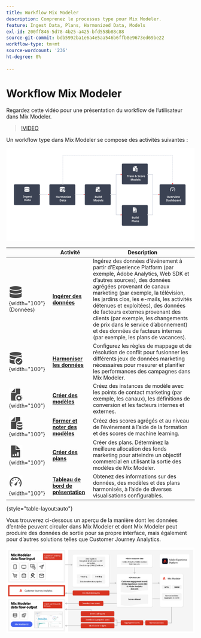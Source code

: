 ```yaml
---
title: Workflow Mix Modeler
description: Comprenez le processus type pour Mix Modeler.
feature: Ingest Data, Plans, Harmonized Data, Models
exl-id: 200ff846-5d78-4b25-a425-bfd558b88c88
source-git-commit: bdb5992ba1e6a4e5aa546b6ffb8e9673ed69be22
workflow-type: tm+mt
source-wordcount: '236'
ht-degree: 0%

---
```


# Workflow Mix Modeler

Regardez cette vidéo pour une présentation du workflow de l’utilisateur dans Mix Modeler.

>[!VIDEO](https://video.tv.adobe.com/v/3424854/?learn=on)


Un workflow type dans Mix Modeler se compose des activités suivantes :

![Texte de remplacement](/help/assets/ApplicationWorkflow.svg)

|  | Activité | Description |
|---|---|---|
| ![Data](/help/assets/icons/Data.svg){width="100"} (Données) | [**Ingérer des données**](../ingest-data/overview.md) | Ingérez des données d’événement à partir d’Experience Platform (par exemple, Adobe Analytics, Web SDK et d’autres sources), des données agrégées provenant de canaux marketing (par exemple, la télévision, les jardins clos, les e-mails, les activités détenues et exploitées), des données de facteurs externes provenant des clients (par exemple, les changements de prix dans le service d’abonnement) et des données de facteurs internes (par exemple, les plans de vacances). |
| ![DataCheck](/help/assets/icons/DataCheck.svg){width="100"} | [**Harmoniser les données**](../harmonize-data/overview.md) | Configurez les règles de mappage et de résolution de conflit pour fusionner les différents jeux de données marketing nécessaires pour mesurer et planifier les performances des campagnes dans Mix Modeler. |
| ![FileConfig](/help/assets/icons/FileGear.svg){width="100"} | [**Créer des modèles**](../models/overview.md) | Créez des instances de modèle avec les points de contact marketing (par exemple, les canaux), les définitions de conversion et les facteurs internes et externes. |
| ![FileData](/help/assets/icons/FileData.svg){width="100"} | [**Former et noter des modèles**](../models/overview.md) | Créez des scores agrégés et au niveau de l’événement à l’aide de la formation et des scores de machine learning. |
| ![FileChart](/help/assets/icons/FileChart.svg){width="100"} | [**Créer des plans**](../plans/overview.md) | Créer des plans. Déterminez la meilleure allocation des fonds marketing pour atteindre un objectif commercial en utilisant la sortie des modèles de Mix Modeler. |
| ![Tableau de bord](/help/assets/icons/Dashboard.svg){width="100"} | [**Tableau de bord de présentation**](../dashboard/overview.md) | Obtenez des informations sur des données, des modèles et des plans harmonisés, à l’aide de diverses visualisations configurables. |

{style="table-layout:auto"}

Vous trouverez ci-dessous un aperçu de la manière dont les données d’entrée peuvent circuler dans Mix Modeler et dont Mix Modeler peut produire des données de sortie pour sa propre interface, mais également pour d’autres solutions telles que Customer Journey Analytics.

![Flux de données d’entrée/sortie Mix Modeler](../assets/mm-input-output.png)
<!---
The detailed data-oriented flowchart below illustrates how:

* harmonized data is based on:

  * experience event data (originating from Analytics source connector, collected through Experience Platform SDKs and APIs, ingested through source connectors, or using streaming ingestion),
  * aggregate or summary data from walled gardens (like Facebook, YouTube), traffic sources, or offline advertising data, and 
  * definitions of harmonized fields and dataset rules.

* a model is based on:

  * the conversion and marketing touchpoint definitions resulting from the harmonized data and 
  * non-marketing aggregate or summary data containing internal or external factors.

* mult-touch attribution event scores can potentially be fed back into Experience Platform data lake for use in subsequent model configuration, training and scoring.

![Comprehensive workflow](/help/assets/comprehensive-workflow.svg)

-->
